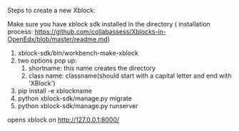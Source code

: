 Steps to create a new Xblock:


Make sure you have xblock sdk installed in the directory ( installation process: https://github.com/collabassess/Xblocks-in-OpenEdx/blob/master/readme.md)

1. xblock-sdk/bin/workbench-make-xblock
2. two options pop up:
    1. shortname: this name creates the directory
    2. class name: classname(should start with a capital letter and end with 'XBlock')
3. pip install -e xblockname
4. python xblock-sdk/manage.py migrate
5. python xblock-sdk/manage.py runserver
    
opens xblock on http://127.0.0.1:8000/

  
  
